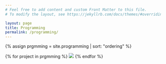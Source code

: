 ```yaml
---
# Feel free to add content and custom Front Matter to this file.
# To modify the layout, see https://jekyllrb.com/docs/themes/#overriding-theme-defaults

layout: page
title: Programming
permalink: /programming/
---
```

{% assign prgmming = site.programming | sort: "ordering" %}
<div>
{% for project in prgmming %}
	<img src="{{ site.url }}{{ project.image_path }}"/>
{% endfor %}
</div>
